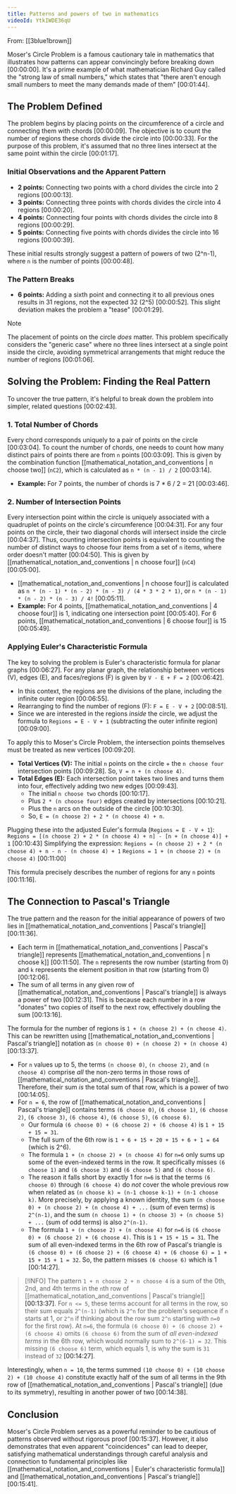```yaml
---
title: Patterns and powers of two in mathematics
videoId: YtkIWDE36qU
---
```


From: [[3blue1brown]] <br/> 

Moser's Circle Problem is a famous cautionary tale in mathematics that illustrates how patterns can appear convincingly before breaking down <a class="yt-timestamp" data-t="00:00:00">[00:00:00]</a>. It's a prime example of what mathematician Richard Guy called the "strong law of small numbers," which states that "there aren't enough small numbers to meet the many demands made of them" <a class="yt-timestamp" data-t="00:01:44">[00:01:44]</a>.

## The Problem Defined

The problem begins by placing points on the circumference of a circle and connecting them with chords <a class="yt-timestamp" data-t="00:00:09">[00:00:09]</a>. The objective is to count the number of regions these chords divide the circle into <a class="yt-timestamp" data-t="00:00:33">[00:00:33]</a>. For the purpose of this problem, it's assumed that no three lines intersect at the same point within the circle <a class="yt-timestamp" data-t="00:01:17">[00:01:17]</a>.

### Initial Observations and the Apparent Pattern

*   **2 points:** Connecting two points with a chord divides the circle into 2 regions <a class="yt-timestamp" data-t="00:00:13">[00:00:13]</a>.
*   **3 points:** Connecting three points with chords divides the circle into 4 regions <a class="yt-timestamp" data-t="00:00:20">[00:00:20]</a>.
*   **4 points:** Connecting four points with chords divides the circle into 8 regions <a class="yt-timestamp" data-t="00:00:29">[00:00:29]</a>.
*   **5 points:** Connecting five points with chords divides the circle into 16 regions <a class="yt-timestamp" data-t="00:00:39">[00:00:39]</a>.

These initial results strongly suggest a pattern of powers of two (2^n-1), where `n` is the number of points <a class="yt-timestamp" data-t="00:00:48">[00:00:48]</a>.

### The Pattern Breaks

*   **6 points:** Adding a sixth point and connecting it to all previous ones results in 31 regions, not the expected 32 (2^5) <a class="yt-timestamp" data-t="00:00:52">[00:00:52]</a>. This slight deviation makes the problem a "tease" <a class="yt-timestamp" data-t="00:01:29">[00:01:29]</a>.

> [!NOTE]
> The placement of points on the circle *does* matter. This problem specifically considers the "generic case" where no three lines intersect at a single point inside the circle, avoiding symmetrical arrangements that might reduce the number of regions <a class="yt-timestamp" data-t="00:01:06">[00:01:06]</a>.

## Solving the Problem: Finding the Real Pattern

To uncover the true pattern, it's helpful to break down the problem into simpler, related questions <a class="yt-timestamp" data-t="00:02:43">[00:02:43]</a>.

### 1. Total Number of Chords

Every chord corresponds uniquely to a pair of points on the circle <a class="yt-timestamp" data-t="00:03:04">[00:03:04]</a>. To count the number of chords, one needs to count how many distinct pairs of points there are from `n` points <a class="yt-timestamp" data-t="00:03:09">[00:03:09]</a>. This is given by the combination function [[mathematical_notation_and_conventions | n choose two]] (`nC2`), which is calculated as `n * (n - 1) / 2` <a class="yt-timestamp" data-t="00:03:14">[00:03:14]</a>.

*   **Example:** For 7 points, the number of chords is 7 * 6 / 2 = 21 <a class="yt-timestamp" data-t="00:03:46">[00:03:46]</a>.

### 2. Number of Intersection Points

Every intersection point within the circle is uniquely associated with a quadruplet of points on the circle's circumference <a class="yt-timestamp" data-t="00:04:31">[00:04:31]</a>. For any four points on the circle, their two diagonal chords will intersect inside the circle <a class="yt-timestamp" data-t="00:04:37">[00:04:37]</a>. Thus, counting intersection points is equivalent to counting the number of distinct ways to choose four items from a set of `n` items, where order doesn't matter <a class="yt-timestamp" data-t="00:04:50">[00:04:50]</a>. This is given by [[mathematical_notation_and_conventions | n choose four]] (`nC4`) <a class="yt-timestamp" data-t="00:05:00">[00:05:00]</a>.

*   [[mathematical_notation_and_conventions | n choose four]] is calculated as `n * (n - 1) * (n - 2) * (n - 3) / (4 * 3 * 2 * 1)`, or `n * (n - 1) * (n - 2) * (n - 3) / 4!` <a class="yt-timestamp" data-t="00:05:11">[00:05:11]</a>.
*   **Example:** For 4 points, [[mathematical_notation_and_conventions | 4 choose four]] is 1, indicating one intersection point <a class="yt-timestamp" data-t="00:05:40">[00:05:40]</a>. For 6 points, [[mathematical_notation_and_conventions | 6 choose four]] is 15 <a class="yt-timestamp" data-t="00:05:49">[00:05:49]</a>.

### Applying Euler's Characteristic Formula

The key to solving the problem is Euler's characteristic formula for planar graphs <a class="yt-timestamp" data-t="00:06:27">[00:06:27]</a>. For any planar graph, the relationship between vertices (V), edges (E), and faces/regions (F) is given by `V - E + F = 2` <a class="yt-timestamp" data-t="00:06:42">[00:06:42]</a>.

*   In this context, the regions are the divisions of the plane, including the infinite outer region <a class="yt-timestamp" data-t="00:06:55">[00:06:55]</a>.
*   Rearranging to find the number of regions (F): `F = E - V + 2` <a class="yt-timestamp" data-t="00:08:51">[00:08:51]</a>.
*   Since we are interested in the regions *inside* the circle, we adjust the formula to `Regions = E - V + 1` (subtracting the outer infinite region) <a class="yt-timestamp" data-t="00:09:00">[00:09:00]</a>.

To apply this to Moser's Circle Problem, the intersection points themselves must be treated as new vertices <a class="yt-timestamp" data-t="00:09:20">[00:09:20]</a>.

*   **Total Vertices (V):** The initial `n` points on the circle + the `n choose four` intersection points <a class="yt-timestamp" data-t="00:09:28">[00:09:28]</a>. So, `V = n + (n choose 4)`.
*   **Total Edges (E):** Each intersection point takes two lines and turns them into four, effectively adding two new edges <a class="yt-timestamp" data-t="00:09:43">[00:09:43]</a>.
    *   The initial `n choose two` chords <a class="yt-timestamp" data-t="00:10:17">[00:10:17]</a>.
    *   Plus `2 * (n choose four)` edges created by intersections <a class="yt-timestamp" data-t="00:10:21">[00:10:21]</a>.
    *   Plus the `n` arcs on the outside of the circle <a class="yt-timestamp" data-t="00:10:30">[00:10:30]</a>.
    *   So, `E = (n choose 2) + 2 * (n choose 4) + n`.

Plugging these into the adjusted Euler's formula (`Regions = E - V + 1`):
`Regions = [(n choose 2) + 2 * (n choose 4) + n] - [n + (n choose 4)] + 1` <a class="yt-timestamp" data-t="00:10:43">[00:10:43]</a>
Simplifying the expression:
`Regions = (n choose 2) + 2 * (n choose 4) + n - n - (n choose 4) + 1`
`Regions = 1 + (n choose 2) + (n choose 4)` <a class="yt-timestamp" data-t="00:11:00">[00:11:00]</a>

This formula precisely describes the number of regions for any `n` points <a class="yt-timestamp" data-t="00:11:16">[00:11:16]</a>.

## The Connection to Pascal's Triangle

The true pattern and the reason for the initial appearance of powers of two lies in [[mathematical_notation_and_conventions | Pascal's triangle]] <a class="yt-timestamp" data-t="00:11:36">[00:11:36]</a>.

*   Each term in [[mathematical_notation_and_conventions | Pascal's triangle]] represents [[mathematical_notation_and_conventions | n choose k]] <a class="yt-timestamp" data-t="00:11:50">[00:11:50]</a>. The `n` represents the row number (starting from 0) and `k` represents the element position in that row (starting from 0) <a class="yt-timestamp" data-t="00:12:06">[00:12:06]</a>.
*   The sum of all terms in any given row of [[mathematical_notation_and_conventions | Pascal's triangle]] is always a power of two <a class="yt-timestamp" data-t="00:12:31">[00:12:31]</a>. This is because each number in a row "donates" two copies of itself to the next row, effectively doubling the sum <a class="yt-timestamp" data-t="00:13:16">[00:13:16]</a>.

The formula for the number of regions is `1 + (n choose 2) + (n choose 4)`. This can be rewritten using [[mathematical_notation_and_conventions | Pascal's triangle]] notation as `(n choose 0) + (n choose 2) + (n choose 4)` <a class="yt-timestamp" data-t="00:13:37">[00:13:37]</a>.

*   For `n` values up to 5, the terms `(n choose 0)`, `(n choose 2)`, and `(n choose 4)` comprise *all* the non-zero terms in those rows of [[mathematical_notation_and_conventions | Pascal's triangle]]. Therefore, their sum *is* the total sum of that row, which is a power of two <a class="yt-timestamp" data-t="00:14:05">[00:14:05]</a>.
*   For `n = 6`, the row of [[mathematical_notation_and_conventions | Pascal's triangle]] contains terms `(6 choose 0)`, `(6 choose 1)`, `(6 choose 2)`, `(6 choose 3)`, `(6 choose 4)`, `(6 choose 5)`, `(6 choose 6)`.
    *   Our formula `(6 choose 0) + (6 choose 2) + (6 choose 4)` is `1 + 15 + 15 = 31`.
    *   The full sum of the 6th row is `1 + 6 + 15 + 20 + 15 + 6 + 1 = 64` (which is 2^6).
    *   The formula `1 + (n choose 2) + (n choose 4)` for `n=6` only sums up some of the even-indexed terms in the row. It specifically misses `(6 choose 1)` and `(6 choose 3)` and `(6 choose 5)` and `(6 choose 6)`.
    *   The reason it falls short by exactly 1 for `n=6` is that the terms `(6 choose 0)` through `(6 choose 4)` do *not* cover the whole previous row when related as `(n choose k) = (n-1 choose k-1) + (n-1 choose k)`. More precisely, by applying a known identity, the sum `(n choose 0) + (n choose 2) + (n choose 4) + ...` (sum of even terms) is `2^(n-1)`, and the sum `(n choose 1) + (n choose 3) + (n choose 5) + ...` (sum of odd terms) is also `2^(n-1)`.
    *   The formula `1 + (n choose 2) + (n choose 4)` for `n=6` is `(6 choose 0) + (6 choose 2) + (6 choose 4)`. This is `1 + 15 + 15 = 31`. The sum of all even-indexed terms in the 6th row of Pascal's triangle is `(6 choose 0) + (6 choose 2) + (6 choose 4) + (6 choose 6) = 1 + 15 + 15 + 1 = 32`. So, the pattern misses `(6 choose 6)` which is 1 <a class="yt-timestamp" data-t="00:14:27">[00:14:27]</a>.

> [!INFO]
> The pattern `1 + n choose 2 + n choose 4` is a sum of the 0th, 2nd, and 4th terms in the `n`th row of [[mathematical_notation_and_conventions | Pascal's triangle]] <a class="yt-timestamp" data-t="00:13:37">[00:13:37]</a>. For `n <= 5`, these terms account for all terms in the row, so their sum equals `2^(n-1)` (which is `2^n` for the problem's sequence if `n` starts at 1, or `2^n` if thinking about the row sum `2^n` starting with `n=0` for the first row). At `n=6`, the formula `(6 choose 0) + (6 choose 2) + (6 choose 4)` omits `(6 choose 6)` from the sum of *all even-indexed terms* in the 6th row, which would normally sum to `2^(6-1) = 32`. This missing `(6 choose 6)` term, which equals 1, is why the sum is `31` instead of `32` <a class="yt-timestamp" data-t="00:14:27">[00:14:27]</a>.

Interestingly, when `n = 10`, the terms summed `(10 choose 0) + (10 choose 2) + (10 choose 4)` constitute exactly half of the sum of all terms in the 9th row of [[mathematical_notation_and_conventions | Pascal's triangle]] (due to its symmetry), resulting in another power of two <a class="yt-timestamp" data-t="00:14:38">[00:14:38]</a>.

## Conclusion

Moser's Circle Problem serves as a powerful reminder to be cautious of patterns observed without rigorous proof <a class="yt-timestamp" data-t="00:15:37">[00:15:37]</a>. However, it also demonstrates that even apparent "coincidences" can lead to deeper, satisfying mathematical understandings through careful analysis and connection to fundamental principles like [[mathematical_notation_and_conventions | Euler's characteristic formula]] and [[mathematical_notation_and_conventions | Pascal's triangle]] <a class="yt-timestamp" data-t="00:15:41">[00:15:41]</a>.